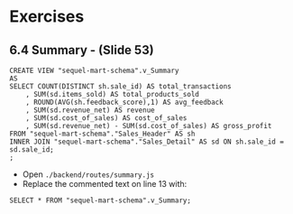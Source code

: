 # Exercises
## 6.4 Summary - (Slide 53)
```
CREATE VIEW "sequel-mart-schema".v_Summary
AS
SELECT COUNT(DISTINCT sh.sale_id) AS total_transactions
	, SUM(sd.items_sold) AS total_products_sold
	, ROUND(AVG(sh.feedback_score),1) AS avg_feedback
	, SUM(sd.revenue_net) AS revenue
	, SUM(sd.cost_of_sales) AS cost_of_sales
	, SUM(sd.revenue_net) - SUM(sd.cost_of_sales) AS gross_profit
FROM "sequel-mart-schema"."Sales_Header" AS sh
INNER JOIN "sequel-mart-schema"."Sales_Detail" AS sd ON sh.sale_id = sd.sale_id;
;
```

- Open `./backend/routes/summary.js`
- Replace the commented text on line 13 with:

```
SELECT * FROM "sequel-mart-schema".v_Summary;
```